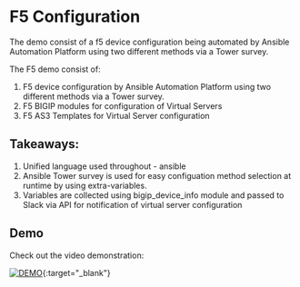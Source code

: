 # F5 Configuration
The demo consist of a f5 device configuration being automated by Ansible Automation Platform using two different methods via a Tower survey.

The F5 demo consist of:
1. F5 device configuration by Ansible Automation Platform using two different methods via a Tower survey.
2. F5 BIGIP modules for configuration of Virtual Servers
3. F5 AS3 Templates for Virtual Server configuration

## Takeaways:
1. Unified language used throughout - ansible
1. Ansible Tower survey is used for easy configuation method selection at runtime by using extra-variables. 
1. Variables are collected using bigip_device_info module and passed to Slack via API for notification of virtual server configuration

## Demo
Check out the video demonstration:

  [![DEMO](http://img.youtube.com/vi/FGFuXhKPs-s/0.jpg)](http://www.youtube.com/watch?v=FGFuXhKPs-s "F5 configuration with Ansible"){:target="_blank"}